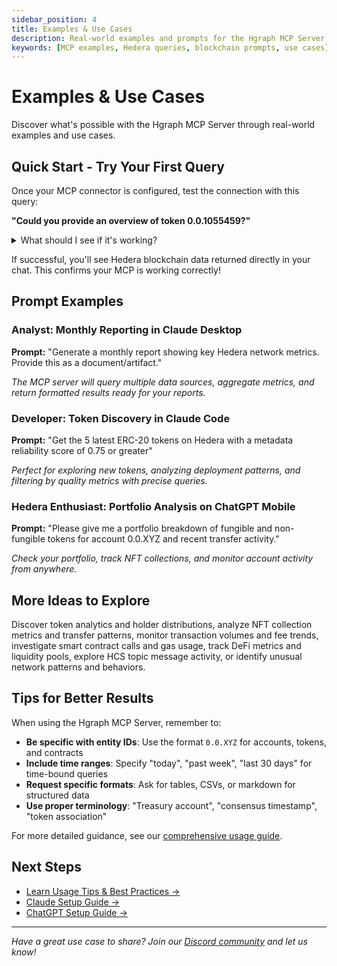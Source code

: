 ```yaml
---
sidebar_position: 4
title: Examples & Use Cases
description: Real-world examples and prompts for the Hgraph MCP Server
keywords: [MCP examples, Hedera queries, blockchain prompts, use cases]
---
```


# Examples & Use Cases

Discover what's possible with the Hgraph MCP Server through real-world examples and use cases.

## Quick Start - Try Your First Query

Once your MCP connector is configured, test the connection with this query:

**"Could you provide an overview of token 0.0.1055459?"**

<details>
<summary>What should I see if it's working?</summary>

When your MCP is working correctly, you'll see:

1. Your AI assistant (Claude or ChatGPT) will indicate it's using the Hgraph connector/tools
2. You'll receive real Hedera token data in the response
3. The response will include specific details about the token (name, symbol, supply, etc.)

**Success indicator:** You see real, current Hedera token data with specific numbers and details.

**If not working:** You see generic information or an error message. Check the troubleshooting sections in your setup guide ([Claude](/mcp-server/setup-claude#troubleshooting) | [ChatGPT](/mcp-server/setup-chatgpt#troubleshooting)).

</details>

If successful, you'll see Hedera blockchain data returned directly in your chat. This confirms your MCP is working correctly!

## Prompt Examples

### Analyst: Monthly Reporting in Claude Desktop

**Prompt:** "Generate a monthly report showing key Hedera network metrics. Provide this as a document/artifact."

*The MCP server will query multiple data sources, aggregate metrics, and return formatted results ready for your reports.*

### Developer: Token Discovery in Claude Code

**Prompt:** "Get the 5 latest ERC-20 tokens on Hedera with a metadata reliability score of 0.75 or greater"

*Perfect for exploring new tokens, analyzing deployment patterns, and filtering by quality metrics with precise queries.*

### Hedera Enthusiast: Portfolio Analysis on ChatGPT Mobile

**Prompt:** "Please give me a portfolio breakdown of fungible and non-fungible tokens for account 0.0.XYZ and recent transfer activity."

*Check your portfolio, track NFT collections, and monitor account activity from anywhere.*

## More Ideas to Explore

Discover token analytics and holder distributions, analyze NFT collection metrics and transfer patterns, monitor transaction volumes and fee trends, investigate smart contract calls and gas usage, track DeFi metrics and liquidity pools, explore HCS topic message activity, or identify unusual network patterns and behaviors.

## Tips for Better Results

When using the Hgraph MCP Server, remember to:

- **Be specific with entity IDs**: Use the format `0.0.XYZ` for accounts, tokens, and contracts
- **Include time ranges**: Specify "today", "past week", "last 30 days" for time-bound queries
- **Request specific formats**: Ask for tables, CSVs, or markdown for structured data
- **Use proper terminology**: "Treasury account", "consensus timestamp", "token association"

For more detailed guidance, see our [comprehensive usage guide](/mcp-server/usage-guide).

## Next Steps

- [Learn Usage Tips & Best Practices →](/mcp-server/usage-guide)
- [Claude Setup Guide →](/mcp-server/setup-claude)
- [ChatGPT Setup Guide →](/mcp-server/setup-chatgpt)

---

*Have a great use case to share? Join our [Discord community](https://discord.gg/dwxpRHHVWX) and let us know!*